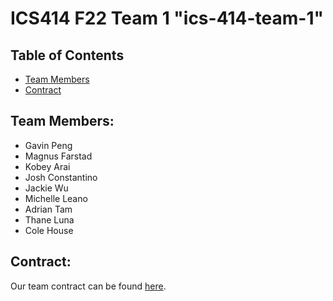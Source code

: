 # ICS414 F22 Team 1 "ics-414-team-1"

## Table of Contents

* [Team Members](#team-members)
* [Contract](#contract)

## Team Members:

<ul>
  <li>
      Gavin Peng
  </li>
    <li>
      Magnus Farstad
  </li>
    <li>
      Kobey Arai
  </li>
    <li>
      Josh Constantino
  </li>
    <li>
      Jackie Wu
  </li>
    <li>
      Michelle Leano
  </li>
    <li>
      Adrian Tam
  </li>
    <li>
      Thane Luna
  </li>
      <li>
      Cole House
  </li>
</ul>

## Contract:
Our team contract can be found [here]([https://docs.google.com/document/d/1LmFmwsgEDfUC2oPU8WfnxhdM-HfBvE7AS4HScb7kDkc/edit?usp=sharing](https://docs.google.com/document/d/1WZUedogeZwPC_EHtHiSMUr5U7Lusnx3uHm7uGawnPG8/edit?usp=sharing)).
